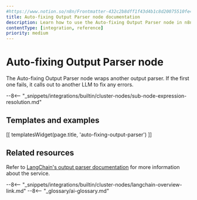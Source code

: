 ```yaml
---
#https://www.notion.so/n8n/Frontmatter-432c2b8dff1f43d4b1c8d20075510fe4
title: Auto-fixing Output Parser node documentation
description: Learn how to use the Auto-fixing Output Parser node in n8n. Follow technical documentation to integrate Auto-fixing Output Parser node into your workflows.
contentType: [integration, reference]
priority: medium
---
```


# Auto-fixing Output Parser node

The Auto-fixing Output Parser node wraps another output parser. If the first one fails, it calls out to another LLM to fix any errors.

--8<-- "_snippets/integrations/builtin/cluster-nodes/sub-node-expression-resolution.md"

## Templates and examples

<!-- see https://www.notion.so/n8n/Pull-in-templates-for-the-integrations-pages-37c716837b804d30a33b47475f6e3780 -->
[[ templatesWidget(page.title, 'auto-fixing-output-parser') ]]

## Related resources

Refer to [LangChain's output parser documentation](https://js.langchain.com/docs/concepts/output_parsers/) for more information about the service.

--8<-- "_snippets/integrations/builtin/cluster-nodes/langchain-overview-link.md"
--8<-- "_glossary/ai-glossary.md"
